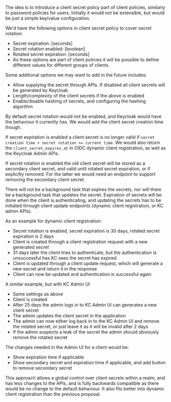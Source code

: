 The idea is to introduce a client secret policy part of client policies, similarly to password policies for users. Initially it would not be extensible, but would be just a simple key/value configuration.

We'd have the following options in client secret policy to cover secret rotation:

* Secret expiration: [seconds]
* Secret rotation enabled: [boolean]
* Rotated secret expiration: [seconds]
* As these options are part of client policies it will be possible to define different values for different groups of clients.

Some additional options we may want to add in the future includes:

* Allow supplying the secret through APIs. If disabled all client secrets will be generated by Keycloak.
* Length/complexity of the client secrets if the above is enabled
* Enable/disable hashing of secrets, and configuring the hashing algorithm

By default secret rotation would not be enabled, and Keycloak would have the behaviour it currently has. We would add the client secret creation time though.

If secret expiration is enabled a client secret is no longer valid if `secret creation time + secret rotation >= current time`. We would also return the `client_secret_expires_at` in OIDC dynamic client registration, as well as the Keycloak Admin APIs.

If secret rotation is enabled the old client secret will be stored as a secondary client secret, and valid until rotated secret expiration, or if explicitly removed. For the latter we would need an endpoint to support removing the secondary client secret.

There will not be a background task that expires the secrets, nor will there be a background task that updates the secret. Expiration of secrets will be done when the client is authenticating, and updating the secrets has to be initiated through client update endpoints (dynamic client registration, or KC admin APIs).

As an example for dynamic client registration:

* Secret rotation is enabled, secret expiration is 30 days, rotated secret expiration is 2 days
* Client is created through a client registration request with a new generated secret
* 31 days later the client tries to authenticate, but the authentication is unsuccessful has KC sees the secret has expired
* Client is updated through a client update request, which will generate a new secret and return it in the response
* Client can now be updated and authentication is successful again

A similar example, but with KC Admin UI

* Same settings as above
* Client is created
* After 25 days the admin logs in to KC Admin UI can generates a new client secret
* The admin updates the client secret in the application
* The admin can now either log back in to the KC Admin UI and remove the rotated secret, or just leave it as it will be invalid after 2 days
* If the admin suspects a leak of the secret the admin should obviously remove the rotated secret

The changes needed in the Admin UI for a client would be:

* Show expiration time if applicable
* Show secondary secret and expiration time if applicable, and add button to remove secondary secret

This approach allows a global control over client secrets within a realm, and has less changes to the APIs, and is fully backwards compatible as there would be no change to the default behaviour. It also fits better into dynamic client registration than the previous proposal.
